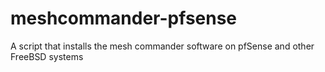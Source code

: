 meshcommander-pfsense
=============

A script that installs the mesh commander software on pfSense and other FreeBSD systems
